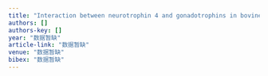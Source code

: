 ```yaml
---
title: "Interaction between neurotrophin 4 and gonadotrophins in bovine ovary: 1250"
authors: []
authors-key: []
year: "数据暂缺"
article-link: "数据暂缺"
venue: "数据暂缺"
bibex: "数据暂缺"
---
```

